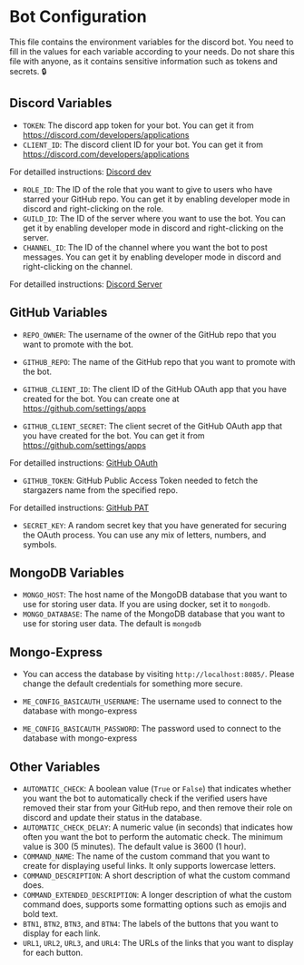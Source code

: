 # Bot Configuration

This file contains the environment variables for the discord bot. You need to fill in the values for each variable according to your needs. Do not share this file with anyone, as it contains sensitive information such as tokens and secrets. 🔒

## Discord Variables

- `TOKEN`: The discord app token for your bot. You can get it from https://discord.com/developers/applications
- `CLIENT_ID`: The discord client ID for your bot. You can get it from https://discord.com/developers/applications

For detailled instructions: [Discord dev](./installation.md#step-1-obtain-the-app-token-and-client-id-from-the-discord-dev-portal) 

- `ROLE_ID`: The ID of the role that you want to give to users who have starred your GitHub repo. You can get it by enabling developer mode in discord and right-clicking on the role.
- `GUILD_ID`: The ID of the server where you want to use the bot. You can get it by enabling developer mode in discord and right-clicking on the server.
- `CHANNEL_ID`: The ID of the channel where you want the bot to post messages. You can get it by enabling developer mode in discord and right-clicking on the channel.

For detailled instructions: [Discord Server](./installation.md#step-5-get-the-role-id-guild-id-and-channel-id-from-discord) 

## GitHub Variables

- `REPO_OWNER`: The username of the owner of the GitHub repo that you want to promote with the bot.
- `GITHUB_REPO`: The name of the GitHub repo that you want to promote with the bot.

- `GITHUB_CLIENT_ID`: The client ID of the GitHub OAuth app that you have created for the bot. You can create one at https://github.com/settings/apps
- `GITHUB_CLIENT_SECRET`: The client secret of the GitHub OAuth app that you have created for the bot. You can get it from https://github.com/settings/apps

For detailled instructions: [GitHub OAuth](./installation.md#step-3-create-a-github-oauth-app)

- `GITHUB_TOKEN`: GitHub Public Access Token needed to fetch the stargazers name from the specified repo.

For detailled instructions: [GitHub PAT](./installation.md#step-4-create-a-classic-github-public-access-token-pat) 

- `SECRET_KEY`: A random secret key that you have generated for securing the OAuth process. You can use any mix of letters, numbers, and symbols.

## MongoDB Variables

- `MONGO_HOST`: The host name of the MongoDB database that you want to use for storing user data. If you are using docker, set it to `mongodb`.
- `MONGO_DATABASE`: The name of the MongoDB database that you want to use for storing user data. The default is `mongodb`

## Mongo-Express
- You can access the database by visiting `http://localhost:8085/`. Please change the default credentials for something more secure.

- `ME_CONFIG_BASICAUTH_USERNAME`: The username used to connect to the database with mongo-express
- `ME_CONFIG_BASICAUTH_PASSWORD`: The password used to connect to the database with mongo-express

## Other Variables

- `AUTOMATIC_CHECK`: A boolean value (`True` or `False`) that indicates whether you want the bot to automatically check if the verified users have removed their star from your GitHub repo, and then remove their role on discord and update their status in the database.
- `AUTOMATIC_CHECK_DELAY`: A numeric value (in seconds) that indicates how often you want the bot to perform the automatic check. The minimum value is 300 (5 minutes). The default value is 3600 (1 hour).
- `COMMAND_NAME`: The name of the custom command that you want to create for displaying useful links. It only supports lowercase letters.
- `COMMAND_DESCRIPTION`: A short description of what the custom command does.
- `COMMAND_EXTENDED_DESCRIPTION`: A longer description of what the custom command does, supports some formatting options such as emojis and bold text.
- `BTN1`, `BTN2`, `BTN3`, and `BTN4`: The labels of the buttons that you want to display for each link.
- `URL1`, `URL2`, `URL3`, and `URL4`: The URLs of the links that you want to display for each button.
